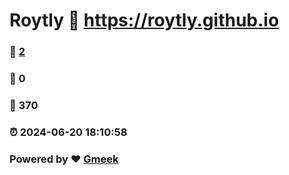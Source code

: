 # Roytly :link: https://roytly.github.io 
### :page_facing_up: [2](https://roytly.github.io/tag.html) 
### :speech_balloon: 0 
### :hibiscus: 370 
### :alarm_clock: 2024-06-20 18:10:58 
### Powered by :heart: [Gmeek](https://github.com/Meekdai/Gmeek)
